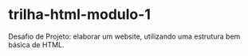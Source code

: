 # trilha-html-modulo-1
Desafio de Projeto: elaborar um website, utilizando uma estrutura bem básica de HTML.
